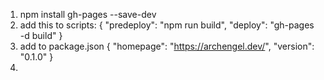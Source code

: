 1. npm install gh-pages --save-dev
2. add this to scripts: {
    "predeploy": "npm run build",
    "deploy": "gh-pages -d build"
    }
3. add to package.json {
    "homepage": "https://archengel.dev/", 
    "version": "0.1.0"
    }
4. 

